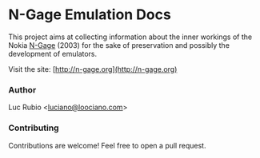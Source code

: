 # N-Gage Emulation Docs

This project aims at collecting information about the inner workings of the Nokia [N-Gage](https://en.wikipedia.org/wiki/N-Gage_(device)) (2003) for the sake of preservation and possibly the development of emulators.

Visit the site: [http://n-gage.org](http://n-gage.org)

### Author

Luc Rubio <<luciano@loociano.com>>

### Contributing

Contributions are welcome! Feel free to open a pull request.
